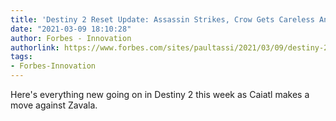 ```yaml
---
title: 'Destiny 2 Reset Update: Assassin Strikes, Crow Gets Careless And Calus’ Plan'
date: "2021-03-09 18:10:28"
author: Forbes - Innovation
authorlink: https://www.forbes.com/sites/paultassi/2021/03/09/destiny-2-reset-update-assassin-strikes-crow-gets-careless-and-calus-plan/
tags:
- Forbes-Innovation
---
```

Here's everything new going on in Destiny 2 this week as Caiatl makes a move against Zavala.